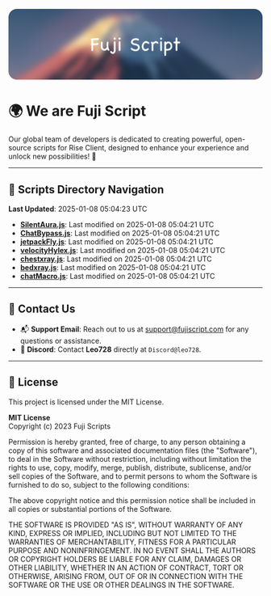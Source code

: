 ![Banner](.github/b.webp)

# 🌍 **We are Fuji Script**

Our global team of developers is dedicated to creating powerful, open-source scripts for Rise Client, designed to enhance your experience and unlock new possibilities! 🌟

---
<!-- SCRIPTS_NAVIGATION_START -->
## 📂 **Scripts Directory Navigation**

**Last Updated**: 2025-01-08 05:04:23 UTC

- **[SilentAura.js](scripts/SilentAura.js)**: Last modified on 2025-01-08 05:04:21 UTC
- **[ChatBypass.js](scripts/ChatBypass.js)**: Last modified on 2025-01-08 05:04:21 UTC
- **[jetpackFly.js](scripts/jetpackFly.js)**: Last modified on 2025-01-08 05:04:21 UTC
- **[velocityHylex.js](scripts/velocityHylex.js)**: Last modified on 2025-01-08 05:04:21 UTC
- **[chestxray.js](scripts/chestxray.js)**: Last modified on 2025-01-08 05:04:21 UTC
- **[bedxray.js](scripts/bedxray.js)**: Last modified on 2025-01-08 05:04:21 UTC
- **[chatMacro.js](scripts/chatMacro.js)**: Last modified on 2025-01-08 05:04:21 UTC

<!-- SCRIPTS_NAVIGATION_END -->

---

## 💬 **Contact Us**  
- 📬 **Support Email**: Reach out to us at [support@fujiscript.com](mailto:support@fujiscript.com) for any questions or assistance.  
- 💬 **Discord**: Contact **Leo728** directly at `Discord@leo728`.

---

## 📜 **License**

This project is licensed under the MIT License.  

**MIT License**  
Copyright (c) 2023 Fuji Scripts  

Permission is hereby granted, free of charge, to any person obtaining a copy of this software and associated documentation files (the "Software"), to deal in the Software without restriction, including without limitation the rights to use, copy, modify, merge, publish, distribute, sublicense, and/or sell copies of the Software, and to permit persons to whom the Software is furnished to do so, subject to the following conditions:  

The above copyright notice and this permission notice shall be included in all copies or substantial portions of the Software.  

THE SOFTWARE IS PROVIDED "AS IS", WITHOUT WARRANTY OF ANY KIND, EXPRESS OR IMPLIED, INCLUDING BUT NOT LIMITED TO THE WARRANTIES OF MERCHANTABILITY, FITNESS FOR A PARTICULAR PURPOSE AND NONINFRINGEMENT. IN NO EVENT SHALL THE AUTHORS OR COPYRIGHT HOLDERS BE LIABLE FOR ANY CLAIM, DAMAGES OR OTHER LIABILITY, WHETHER IN AN ACTION OF CONTRACT, TORT OR OTHERWISE, ARISING FROM, OUT OF OR IN CONNECTION WITH THE SOFTWARE OR THE USE OR OTHER DEALINGS IN THE SOFTWARE.  
